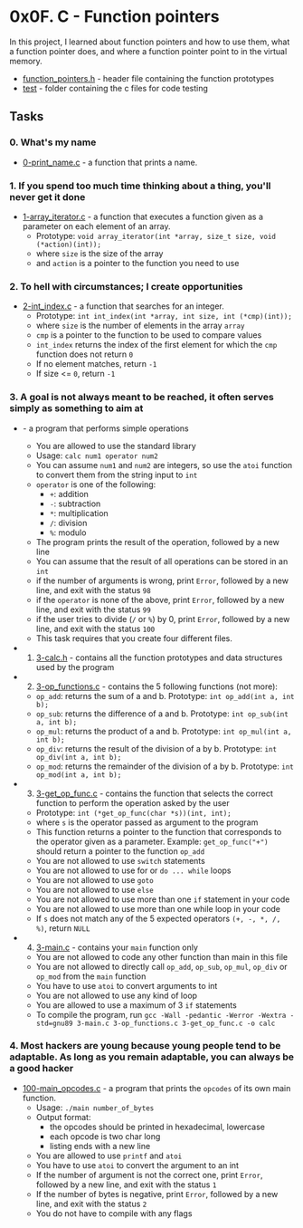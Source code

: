 # 0x0F. C - Function pointers

In this project, I learned about function pointers and how to use them, what a function pointer does, and where a function pointer point to in the virtual memory.
- [function_pointers.h](https://github.com/jacobgbemi/alx-low_level_programming/blob/main/0x0F-function_pointers/function_pointers.h) - header file containing the function prototypes
- [test](https://github.com/jacobgbemi/alx-low_level_programming/tree/main/0x0F-function_pointers/test) - folder containing the c files for code testing

## Tasks
### 0. What's my name
- [0-print_name.c](https://github.com/jacobgbemi/alx-low_level_programming/blob/main/0x0F-function_pointers/0-print_name.c) - a function that prints a name.

### 1. If you spend too much time thinking about a thing, you'll never get it done
- [1-array_iterator.c](https://github.com/jacobgbemi/alx-low_level_programming/blob/main/0x0F-function_pointers/1-array_iterator.c) - a function that executes a function given as a parameter on each element of an array.
  - Prototype: ```void array_iterator(int *array, size_t size, void (*action)(int));```
  - where ```size``` is the size of the array
  - and ```action``` is a pointer to the function you need to use

### 2. To hell with circumstances; I create opportunities
- [2-int_index.c](https://github.com/jacobgbemi/alx-low_level_programming/blob/main/0x0F-function_pointers/2-int_index.c) - a function that searches for an integer.
  - Prototype: ```int int_index(int *array, int size, int (*cmp)(int));```
  - where ```size``` is the number of elements in the array ```array```
  - ```cmp``` is a pointer to the function to be used to compare values
  - ```int_index``` returns the index of the first element for which the ```cmp``` function does not return ```0```
  - If no element matches, return ```-1```
  - If size <= ```0```, return ```-1```

### 3. A goal is not always meant to be reached, it often serves simply as something to aim at
- []() - a program that performs simple operations
  - You are allowed to use the standard library
  - Usage: ```calc num1 operator num2```
  - You can assume ```num1``` and ```num2``` are integers, so use the ```atoi``` function to convert them from the string input to ```int```
  - ```operator``` is one of the following:
    - ```+```: addition
    - ```-```: subtraction
    - ```*```: multiplication
    - ```/```: division
    - ```%```: modulo
  - The program prints the result of the operation, followed by a new line
  - You can assume that the result of all operations can be stored in an ```int```
  - if the number of arguments is wrong, print ```Error```, followed by a new line, and exit with the status ```98```
  - if the ```operator``` is none of the above, print ```Error```, followed by a new line, and exit with the status ```99```
  - if the user tries to divide (```/``` or ```%```) by 0, print ```Error```, followed by a new line, and exit with the status ```100```
  - This task requires that you create four different files.
- 1. [3-calc.h](https://github.com/jacobgbemi/alx-low_level_programming/blob/main/0x0F-function_pointers/3-calc.h) - contains all the function prototypes and data structures used by the program
- 2. [3-op_functions.c](https://github.com/jacobgbemi/alx-low_level_programming/blob/main/0x0F-function_pointers/3-op_functions.c) - contains the 5 following functions (not more):
  - ```op_add```: returns the sum of a and b. Prototype: ```int op_add(int a, int b);```
  - ```op_sub```: returns the difference of a and b. Prototype: ```int op_sub(int a, int b);```
  - ```op_mul```: returns the product of a and b. Prototype: ```int op_mul(int a, int b);```
  - ```op_div```: returns the result of the division of a by b. Prototype: ```int op_div(int a, int b);```
  - ```op_mod```: returns the remainder of the division of a by b. Prototype: ```int op_mod(int a, int b);```

- 3. [3-get_op_func.c](https://github.com/jacobgbemi/alx-low_level_programming/blob/main/0x0F-function_pointers/3-get_op_func.c) - contains the function that selects the correct function to perform the operation asked by the user
  - Prototype: ```int (*get_op_func(char *s))(int, int);```
  - where ```s``` is the operator passed as argument to the program
  - This function returns a pointer to the function that corresponds to the operator given as a parameter. Example: ```get_op_func("+")``` should return a pointer to the function ```op_add```
  - You are not allowed to use ```switch``` statements
  - You are not allowed to use for or ```do ... while``` loops
  - You are not allowed to use ```goto```
  - You are not allowed to use ```else```
  - You are not allowed to use more than one ```if``` statement in your code
  - You are not allowed to use more than one while loop in your code
  - If ```s``` does not match any of the 5 expected operators ```(+, -, *, /, %)```, return ```NULL```

- 4. [3-main.c](https://github.com/jacobgbemi/alx-low_level_programming/blob/main/0x0F-function_pointers/3-main.c) - contains your ```main``` function only
  - You are not allowed to code any other function than main in this file
  - You are not allowed to directly call ```op_add```, ```op_sub```, ```op_mul```, ```op_div``` or ```op_mod``` from the ```main``` function
  - You have to use ```atoi``` to convert arguments to int
  - You are not allowed to use any kind of loop
  - You are allowed to use a maximum of 3 ```if``` statements
  - To compile the program, run ```gcc -Wall -pedantic -Werror -Wextra -std=gnu89 3-main.c 3-op_functions.c 3-get_op_func.c -o calc```

### 4. Most hackers are young because young people tend to be adaptable. As long as you remain adaptable, you can always be a good hacker
- [100-main_opcodes.c](https://github.com/jacobgbemi/alx-low_level_programming/blob/main/0x0F-function_pointers/100-main_opcodes.c) - a program that prints the ```opcodes``` of its own main function.
  - Usage: ```./main number_of_bytes```
  - Output format:
    - the opcodes should be printed in hexadecimal, lowercase
    - each opcode is two char long
    - listing ends with a new line
  - You are allowed to use ```printf``` and ```atoi```
  - You have to use ```atoi``` to convert the argument to an int
  - If the number of argument is not the correct one, print ```Error```, followed by a new line, and exit with the status ```1```
  - If the number of bytes is negative, print ```Error```, followed by a new line, and exit with the status ```2```
  - You do not have to compile with any flags
